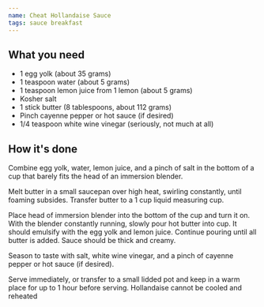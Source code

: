 ```yaml
---
name: Cheat Hollandaise Sauce
tags: sauce breakfast
---
```


## What you need

* 1 egg yolk (about 35 grams)
* 1 teaspoon water (about 5 grams)
* 1 teaspoon lemon juice from 1 lemon (about 5 grams)
* Kosher salt
* 1 stick butter (8 tablespoons, about 112 grams)
* Pinch cayenne pepper or hot sauce (if desired)
* 1/4 teaspoon white wine vinegar (seriously, not much at all)

<!-- break -->

## How it's done

Combine egg yolk, water, lemon juice, and a pinch of salt in the bottom of a cup that barely fits the head of an immersion blender.

Melt butter in a small saucepan over high heat, swirling constantly, until foaming subsides. Transfer butter to a 1 cup liquid measuring cup.

Place head of immersion blender into the bottom of the cup and turn it on. With the blender constantly running, slowly pour hot butter into cup. It should emulsify with the egg yolk and lemon juice. Continue pouring until all butter is added. Sauce should be thick and creamy.

Season to taste with salt, white wine vinegar, and a pinch of cayenne pepper or hot sauce (if desired).

Serve immediately, or transfer to a small lidded pot and keep in a warm place for up to 1 hour before serving. Hollandaise cannot be cooled and reheated
